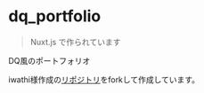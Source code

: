 # dq_portfolio

> Nuxt.js で作られています

DQ風のポートフォリオ

iwathi様作成の[リポジトリ](https://github.com/iwathi/dq_portfolio)をforkして作成しています。


